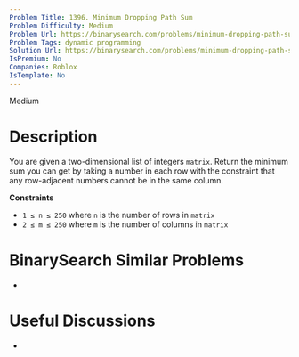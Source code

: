 ```yaml
---
Problem Title: 1396. Minimum Dropping Path Sum
Problem Difficulty: Medium
Problem Url: https://binarysearch.com/problems/minimum-dropping-path-sum/
Problem Tags: dynamic programming
Solution Url: https://binarysearch.com/problems/minimum-dropping-path-sum/solutions/
IsPremium: No
Companies: Roblox
IsTemplate: No
---
```


<span style="color: ;">Medium</span>

# Description

You are given a two-dimensional list of integers `matrix`. Return the minimum sum you can get by taking a number in each row with the constraint that any row-adjacent numbers cannot be in the same column.

**Constraints**
- `1 ≤ n ≤ 250` where `n` is the number of rows in `matrix`
- `2 ≤ m ≤ 250` where `m` is the number of columns in `matrix`

# BinarySearch Similar Problems

- []()

# Useful Discussions

- []()

